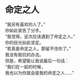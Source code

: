 # 命定之人

“我另有喜欢的人了。”\
你如此宣告了分手。\
“我觉得，这次应该遇到了命定之人。”\
你的目光如此坚定。\
“若真是命定之人，那留不住你了。”\
我没有抵抗的办法。\
但是，希望能让我说最后一句话：\
“我们在一起的时候，\
我也以为你就会是我的命定之人……”
